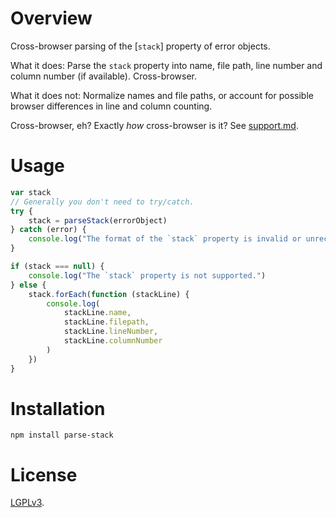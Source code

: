 Overview
========

Cross-browser parsing of the [`stack`] property of error objects.

What it does: Parse the `stack` property into name, file path, line number and column number (if
available). Cross-browser.

What it does not: Normalize names and file paths, or account for possible browser differences in
line and column counting.

Cross-browser, eh? Exactly _how_ cross-browser is it? See [support.md](support.md).

[stack]: https://developer.mozilla.org/en-US/docs/Web/JavaScript/Reference/Global_Objects/Error/Stack


Usage
=====

```javascript
var stack
// Generally you don't need to try/catch.
try {
	stack = parseStack(errorObject)
} catch (error) {
	console.log("The format of the `stack` property is invalid or unrecognized by `parseStack`.")
}

if (stack === null) {
	console.log("The `stack` property is not supported.")
} else {
	stack.forEach(function (stackLine) {
		console.log(
			stackLine.name,
			stackLine.filepath,
			stackLine.lineNumber,
			stackLine.columnNumber
		)
	})
}
```


Installation
============

`npm install parse-stack`


License
=======

[LGPLv3](COPYING).
